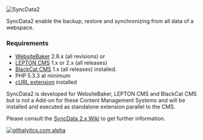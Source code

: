 ![SyncData2](https://github.com/phpManufaktur/SyncData2/wiki/image/SyncData2-200x200.png)

SyncData2 enable the backup, restore and synchronizing from all data of a webspace.

### Requirements

* [WebsiteBaker](http://websitebaker.org) 2.8.x (all revisions) or
* [LEPTON CMS](http://lepton-cms.org) 1.x or 2.x (all releases) 
* [BlackCat CMS](http://blackcat-cms.org) 1.x (all releases) installed.
* PHP 5.3.3 at minimum
* [cURL extension](http://php.net/manual/en/book.curl.php) installed

SyncData2 is developed for WebsiteBaker, LEPTON CMS and BlackCat CMS but is not a Add-on for these Content Management Systems and will be installed and executed as standalone extension parallel to the CMS.

Please consult the [SyncData 2.x Wiki](https://github.com/phpManufaktur/SyncData2/wiki) to get further information.

[![githalytics.com alpha](https://cruel-carlota.pagodabox.com/91a1209b91eef34d44ac34072dc4dff3 "githalytics.com")](http://githalytics.com/phpManufaktur/SyncData2)